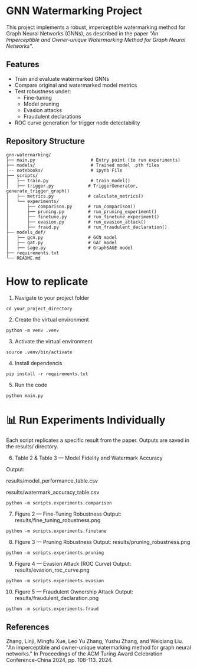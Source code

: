 # GNN Watermarking Project

This project implements a robust, imperceptible watermarking method for Graph Neural Networks (GNNs), as described in the paper _"An Imperceptible and Owner-unique Watermarking Method for Graph Neural Networks"_.

## Features

- Train and evaluate watermarked GNNs
- Compare original and watermarked model metrics
- Test robustness under:
  - Fine-tuning
  - Model pruning
  - Evasion attacks
  - Fraudulent declarations
- ROC curve generation for trigger node detectability



## Repository Structure

```plaintext  
gnn-watermarking/
├── main.py                     # Entry point (to run experiments)
├── models/                     # Trained model .pth files
|-- notebooks/                  # ipynb File
├── scripts/
│   ├── train.py                # train_model()
│   ├── trigger.py             # TriggerGenerator, generate_trigger_graph()
│   ├── metrics.py             # calculate_metrics()
│   └── experiments/
│       ├── comparison.py      # run_comparison()
│       ├── pruning.py         # run_pruning_experiment()
│       ├── finetune.py        # run_finetune_experiment()
│       ├── evasion.py         # run_evasion_attack()
│       ├── fraud.py           # run_fraudulent_declaration()
├── models_def/
│   ├── gcn.py                 # GCN model
│   ├── gat.py                 # GAT model
│   ├── sage.py                # GraphSAGE model
├── requirements.txt
└── README.md
```



# How to replicate

1. Navigate to your project folder
```
cd your_project_directory
```
2. Create the virtual environment
```
python -m venv .venv
```
3. Activate the virtual environment
```
source .venv/bin/activate
```
4. Install dependencis
```
pip install -r requirements.txt
```

5. Run the code
```
python main.py
```

# 📊 Run Experiments Individually
Each script replicates a specific result from the paper. Outputs are saved in the results/ directory.

6. Table 2 & Table 3 — Model Fidelity and Watermark Accuracy  

Output:  

results/model_performance_table.csv  

results/watermark_accuracy_table.csv  


```
python -m scripts.experiments.comparison
```


7. Figure 2 — Fine-Tuning Robustness
Output:
results/fine_tuning_robustness.png
```
python -m scripts.experiments.finetune
```


8. Figure 3 — Pruning Robustness
Output:
results/pruning_robustness.png
```
python -m scripts.experiments.pruning
```


9. Figure 4 — Evasion Attack (ROC Curve)
Output:
results/evasion_roc_curve.png
```
python -m scripts.experiments.evasion
```


10. Figure 5 — Fraudulent Ownership Attack
Output:
results/fraudulent_declaration.png
```
python -m scripts.experiments.fraud
```





## References
   Zhang, Linji, Mingfu Xue, Leo Yu Zhang, Yushu Zhang, and Weiqiang Liu. "An imperceptible and owner-unique watermarking method for graph neural networks." In Proceedings of the ACM Turing Award Celebration Conference-China 2024, pp. 108-113. 2024.